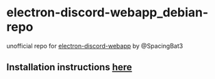 # electron-discord-webapp_debian-repo
unofficial repo for [electron-discord-webapp](https://github.com/SpacingBat3/electron-discord-webapp) by @SpacingBat3

## Installation instructions [here](https://itai-nelken.github.io/electron-discord-webapp_debian-repo/index.html)
